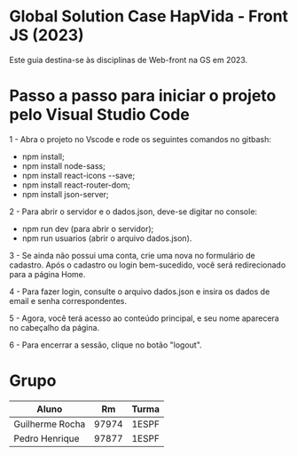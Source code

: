# Global Solution Case HapVida - Front JS (2023)

Este guia destina-se às disciplinas de Web-front na GS em 2023.

# Passo a passo para iniciar o projeto pelo Visual Studio Code


1 - Abra o projeto no Vscode e rode os seguintes comandos no gitbash:

- npm install;
- npm install node-sass;
- npm install react-icons --save;
- npm install react-router-dom;
- npm install json-server;
  

2 - Para abrir o servidor e o dados.json, deve-se digitar no console:

- npm run dev (para abrir o servidor);
- npm run usuarios (abrir o arquivo dados.json).
  

3 - Se ainda não possui uma conta, crie uma nova no formulário de cadastro. Após o cadastro ou login bem-sucedido, você será redirecionado para a página Home.


4 - Para fazer login, consulte o arquivo dados.json e insira os dados de email e senha correspondentes.

  
5 - Agora, você terá acesso ao conteúdo principal, e seu nome aparecera no cabeçalho da página.


6 - Para encerrar a sessão, clique no botão "logout".


# Grupo

|       Aluno       |     Rm     |   Turma   |
| ----------------- | ---------- | --------- |
| Guilherme Rocha   |   97974    |   1ESPF   |
| Pedro Henrique    |   97877    |   1ESPF   |
